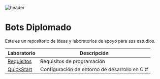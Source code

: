 ![header](https://user-images.githubusercontent.com/2198735/34947967-e7469c50-f9f2-11e7-89f4-60cd1d295b39.png)


# Bots Diplomado

Este es un repositorio de ideas y laboratorios de apoyo para sus estudios.

| Laboratorio | Descripción | 
| -------- | -------- | 
| [Requisitos](https://github.com/CommunityBootcamp/Maratona-BOTs/blob/master/RequisitosES.md)    | Requisitos de programación
| [QuickStart](https://github.com/CommunityBootcamp/Bots-Diplomado/tree/master/QuickStartES)     | Configuración de entorno de desarrollo en C #   | 
